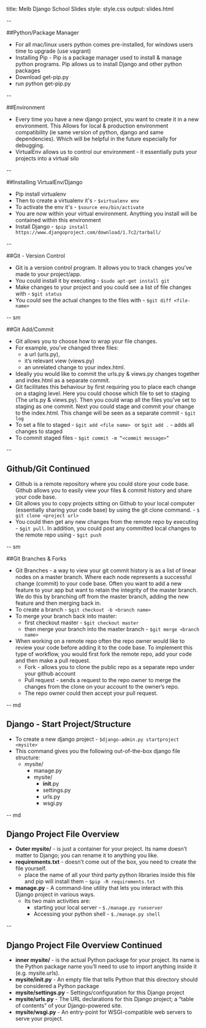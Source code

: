 
title: Melb Django School Slides
style: style.css
output: slides.html

--

##Python/Package Manager
- For all mac/linux users python comes pre-installed, for windows users time to upgrade (use vagrant)
- Installing Pip - Pip is a package manager used to install & manage python programs. Pip allows us to install Django and other python packages
- Download get-pip.py
- run python get-pip.py

--

##Environment
- Every time you have a new django project, you want  to create it in a new environment. This Allows for local & production environment compatibility (ie same version of python, django and same dependencies). Which will be helpful in the future especially for debugging.
- VirtualEnv allows us to control our environment - it essentially puts your projects into a virtual silo

--

##Installing VirtualEnv/Django
- Pip install virtualenv
- Then to create a virtualenv it's - `$virtualenv env`
- To activate the env it's - `$source env/bin/activate`
- You are now within your virtual environment. Anything you install will be contained within this environment
- Install Django - `$pip install https://www.djangoproject.com/download/1.7c2/tarball/`

--

##Git - Version Control

- Git is a version control program. It allows you to track changes you’ve made to your project/app.
- You could install it by executing - `$sudo apt-get install git`
- Make changes to your project and you could see a list of file changes with - `$git status`
- You could see the actual changes to the files with - `$git diff <file-name>`

-- sm

##Git Add/Commit

- Git allows you to choose how to wrap your file changes.
- For example, you’ve changed three files:
	- a url (urls.py),
	- it’s relevant view (views.py)
	- an unrelated change to your index.html.
- Ideally you would like to commit the urls.py & views.py changes together and index.html as a separate commit.
- Git facilitates this behaviour by first requiring you to place each change on a staging level. Here you could choose which file to set to staging (The urls.py & views.py). Then you could wrap all the files you’ve set to staging as one commit. Next you could stage and commit your change to the index.html. This change will be seen as a separate commit - `$git log`
- To set a file to staged - `$git add <file name> ` or `$git add .` - adds all changes to staged
- To commit staged files - `$git commit -m “<commit message>”`

--

## Github/Git Continued

- Github is a remote repository where you could store your code base. Github allows you to easily view your files & commit history and share your code base.
- Git allows you to copy projects sitting on Github to your local computer (essentially sharing your code base) by using the git clone command. - `$ git clone <project url>`
- You could then get any new changes from the remote repo by executing - `$git pull`. In addition, you could post any committed local changes to the remote repo using - `$git push`

-- sm

##Git Branches & Forks

- Git Branches - a way to view your git commit history is as a list of linear nodes on a master branch. Where each node represents a successful change (commit) to your code base. Often you want to add a new feature to your app but want to retain the integrity of the master branch. We do this by branching off from the master branch, adding the new feature and then merging back in.
- To create a branch - `$git checkout -b <branch name>`
- To merge your branch back into master:
	- first checkout master - `$git checkout master`
	- then merge your branch into the master branch - `$git merge <branch name>`
- When working on a remote repo often the repo owner would like to review your code before adding it to the code base. To implement this type of workflow, you would first fork the remote repo, add your code and then make a pull request.
	- Fork - allows you to clone the public repo as a separate repo under your github account
	- Pull request - sends a request to the repo owner to merge the changes from the clone on your account to the owner’s repo.
	- The repo owner could then accept your pull request.

-- md

## Django - Start Project/Structure

- To create a new django project - `$django-admin.py startproject <mysite>`
- This command gives you the following out-of-the-box django file structure:
	- mysite/
		- manage.py
		- mysite/
			- __init__.py
			- settings.py
			- urls.py
			- wsgi.py

-- md

## Django Project File Overview

- __Outer mysite/__  - is just a container for your project. Its name doesn’t matter to Django; you can rename it to anything you like.
- __requirements.txt__ -  doesn’t come out of the box, you need to create the file yourself.
	- place the name of all your third party python libraries inside this file and pip will install them - `$pip -R requirements.txt`
- __manage.py__ -  A command-line utility that lets you interact with this Django project in various ways.
	- Its two main activities are:
		- starting your local server - `$./manage.py runserver`
		- Accessing your python shell - `$./manage.py shell`

--

## Django Project File Overview Continued

- __inner mysite/__ - is the actual Python package for your project. Its name is the Python package name you’ll need to use to import anything inside it (e.g. mysite.urls).
- __mysite/__init__.py__ - An empty file that tells Python that this directory should be considered a Python package
- __mysite/settings.py__ - Settings/configuration for this Django project
- __mysite/urls.py__ - The URL declarations for this Django project; a “table of contents” of your Django-powered site.
- __mysite/wsgi.py__ - An entry-point for WSGI-compatible web servers to serve your project.









